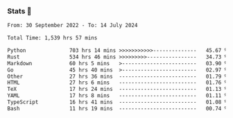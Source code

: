 ### Stats 👋
<!--START_SECTION:waka-->

```txt
From: 30 September 2022 - To: 14 July 2024

Total Time: 1,539 hrs 57 mins

Python              703 hrs 14 mins >>>>>>>>>>>--------------   45.67 %
Rust                534 hrs 46 mins >>>>>>>>>----------------   34.73 %
Markdown            60 hrs 5 mins   >------------------------   03.90 %
Go                  45 hrs 40 mins  >------------------------   02.97 %
Other               27 hrs 36 mins  -------------------------   01.79 %
HTML                27 hrs 6 mins   -------------------------   01.76 %
TeX                 17 hrs 24 mins  -------------------------   01.13 %
YAML                17 hrs 8 mins   -------------------------   01.11 %
TypeScript          16 hrs 41 mins  -------------------------   01.08 %
Bash                11 hrs 19 mins  -------------------------   00.74 %
```

<!--END_SECTION:waka-->

<!--
**buhaytza2005/buhaytza2005** is a ✨ _special_ ✨ repository because its `README.md` (this file) appears on your GitHub profile.

Here are some ideas to get you started:

- 🔭 I’m currently working on ...
- 🌱 I’m currently learning ...
- 👯 I’m looking to collaborate on ...
- 🤔 I’m looking for help with ...
- 💬 Ask me about ...
- 📫 How to reach me: ...
- 😄 Pronouns: ...
- ⚡ Fun fact: ...
-->


